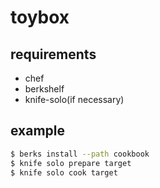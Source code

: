 # toybox

## requirements
* chef
* berkshelf
* knife-solo(if necessary)

## example

```sh
$ berks install --path cookbook
$ knife solo prepare target
$ knife solo cook target
```
